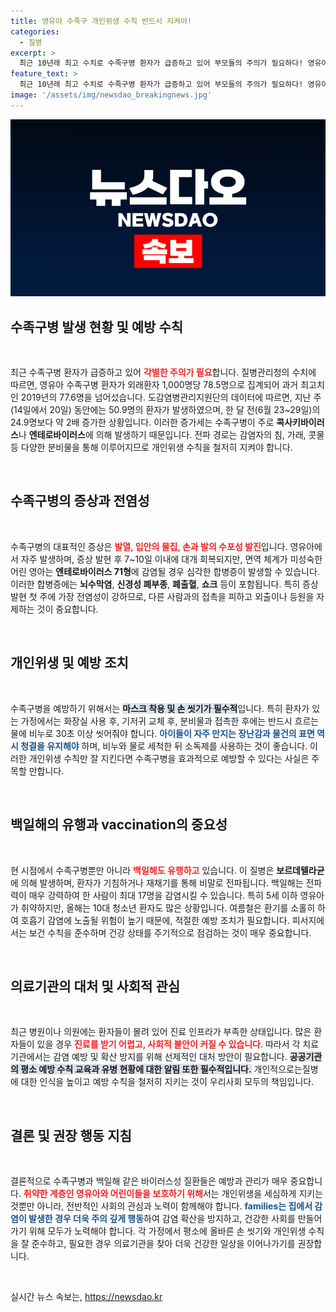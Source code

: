 ```yaml
---
title: 영유아 수족구 개인위생 수칙 반드시 지켜야!
categories:
  - 질병
excerpt: >
  최근 10년래 최고 수치로 수족구병 환자가 급증하고 있어 부모들의 주의가 필요하다! 영유아 감염이 늘고, 심각한 합병증 위험까지 존재하는 가운데, 철저한 개인위생이 유일한 예방법이다.
feature_text: >
  최근 10년래 최고 수치로 수족구병 환자가 급증하고 있어 부모들의 주의가 필요하다! 영유아 감염이 늘고, 심각한 합병증 위험까지 존재하는 가운데, 철저한 개인위생이 유일한 예방법이다.
image: '/assets/img/newsdao_breakingnews.jpg'
---
```


<p><img src="/assets/img/newsdao_breakingnews.jpg" alt="implanttips 속보" /></p>

<h2 data-ke-size="size26">수족구병 발생 현황 및 예방 수칙</h2>

<p data-ke-size="size16">&nbsp;</p>

<p>최근 수족구병 환자가 급증하고 있어 <b><span style="color: #ee2323;">각별한 주의가 필요</span></b>합니다. 질병관리청의 수치에 따르면, 영유아 수족구병 환자가 외래환자 1,000명당 78.5명으로 집계되어 과거 최고치인 2019년의 77.6명을 넘어섰습니다. 도감염병관리지원단의 데이터에 따르면, 지난 주(14일에서 20일) 동안에는 50.9명의 환자가 발생하였으며, 한 달 전(6월 23~29일)의 24.9명보다 약 2배 증가한 상황입니다. 이러한 증가세는 수족구병이 주로 <b>콕사키바이러스</b>나 <b>엔테로바이러스</b>에 의해 발생하기 때문입니다. 전파 경로는 감염자의 침, 가래, 콧물 등 다양한 분비물을 통해 이루어지므로 개인위생 수칙을 철저히 지켜야 합니다.</p>

<p data-ke-size="size16">&nbsp;</p>

<h2 data-ke-size="size26">수족구병의 증상과 전염성</h2>

<p data-ke-size="size16">&nbsp;</p>

<p>수족구병의 대표적인 증상은 <b><span style="color: #ee2323;">발열, 입안의 물집, 손과 발의 수포성 발진</span></b>입니다. 영유아에서 자주 발생하며, 증상 발현 후 7~10일 이내에 대개 회복되지만, 면역 체계가 미성숙한 어린 영아는 <b>엔테로바이러스 71형</b>에 감염될 경우 심각한 합병증이 발생할 수 있습니다. 이러한 합병증에는 <b>뇌수막염</b>, <b>신경성 폐부종</b>, <b>폐출혈</b>, <b>쇼크</b> 등이 포함됩니다. 특히 증상 발현 첫 주에 가장 전염성이 강하므로, 다른 사람과의 접촉을 피하고 외출이나 등원을 자제하는 것이 중요합니다. </p>

<p data-ke-size="size16">&nbsp;</p>

<h2 data-ke-size="size26">개인위생 및 예방 조치</h2>

<p data-ke-size="size16">&nbsp;</p>

<p>수족구병을 예방하기 위해서는 <b><span style="background-color: #21538527;">마스크 착용 및 손 씻기가 필수적</span></b>입니다. 특히 환자가 있는 가정에서는 화장실 사용 후, 기저귀 교체 후, 분비물과 접촉한 후에는 반드시 흐르는 물에 비누로 30초 이상 씻어줘야 합니다. <b><span style="color: #1a5490;">아이들이 자주 만지는 장난감과 물건의 표면 역시 청결을 유지해야</span></b> 하며, 비누와 물로 세척한 뒤 소독제를 사용하는 것이 좋습니다. 이러한 개인위생 수칙만 잘 지킨다면 수족구병을 효과적으로 예방할 수 있다는 사실은 주목할 만합니다.</p>

<p data-ke-size="size16">&nbsp;</p>

<h2 data-ke-size="size26">백일해의 유행과 vaccination의 중요성</h2>

<p data-ke-size="size16">&nbsp;</p>

<p>현 시점에서 수족구병뿐만 아니라 <b><span style="color: #ee2323;">백일해도 유행하고</span></b> 있습니다. 이 질병은 <b>보르데텔라균</b>에 의해 발생하며, 환자가 기침하거나 재채기를 통해 비말로 전파됩니다. 백일해는 전파력이 매우 강력하여 한 사람이 최대 17명을 감염시킬 수 있습니다. 특히 5세 이하 영유아가 취약하지만, 올해는 10대 청소년 환자도 많은 상황입니다. 여름철은 환기를 소홀히 하여 호흡기 감염에 노출될 위험이 높기 때문에, 적절한 예방 조치가 필요합니다. 피서지에서는 보건 수칙을 준수하며 건강 상태를 주기적으로 점검하는 것이 매우 중요합니다.</p>

<p data-ke-size="size16">&nbsp;</p>

<h2 data-ke-size="size26">의료기관의 대처 및 사회적 관심</h2>

<p data-ke-size="size16">&nbsp;</p>

<p>최근 병원이나 의원에는 환자들이 몰려 있어 진료 인프라가 부족한 상태입니다. 많은 환자들이 있을 경우 <b><span style="color: #ee2323;">진료를 받기 어렵고, 사회적 불안이 커질 수 있습니다</span></b>. 따라서 각 치료 기관에서는 감염 예방 및 확산 방지를 위해 선제적인 대처 방안이 필요합니다. <b><span style="background-color: #21538527;">공공기관의 평소 예방 수칙 교육과 유병 현황에 대한 알림 또한 필수적입니다.</span></b> 개인적으로는질병에 대한 인식을 높이고 예방 수칙을 철저히 지키는 것이 우리사회 모두의 책임입니다.</p>

<p data-ke-size="size16">&nbsp;</p>

<h2 data-ke-size="size26">결론 및 권장 행동 지침</h2>

<p data-ke-size="size16">&nbsp;</p>

<p>결론적으로 수족구병과 백일해 같은 바이러스성 질환들은 예방과 관리가 매우 중요합니다. <b><span style="color: #ee2323;">취약한 계층인 영유아와 어린이들을 보호하기 위해</span></b>서는 개인위생을 세심하게 지키는 것뿐만 아니라, 전반적인 사회의 관심과 노력이 함께해야 합니다. <b><span style="color: #1a5490;">families는 집에서 감염이 발생한 경우 더욱 주의 깊게 행동</span></b>하여 감염 확산을 방지하고, 건강한 사회를 만들어가기 위해 모두가 노력해야 합니다. 각 가정에서 평소에 올바른 손 씻기와 개인위생 수칙을 잘 준수하고, 필요한 경우 의료기관을 찾아 더욱 건강한 일상을 이어나가기를 권장합니다.</p>

<p data-ke-size="size16">&nbsp;</p>
실시간 뉴스 속보는, <a href="https://newsdao.kr" rel="dofollow">https://newsdao.kr</a>


